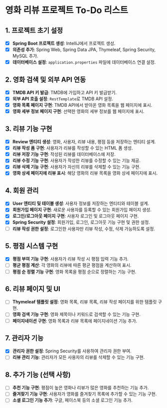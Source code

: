 # 영화 리뷰 프로젝트 To-Do 리스트

## 1. 프로젝트 초기 설정
- [x] **Spring Boot 프로젝트 생성**: IntelliJ에서 프로젝트 생성.
- [x] **의존성 추가**: Spring Web, Spring Data JPA, Thymeleaf, Spring Security, MySQL 추가.
- [x] **데이터베이스 설정**: `application.properties` 파일에 데이터베이스 연결 설정.

## 2. 영화 검색 및 외부 API 연동
- [x] **TMDB API 키 발급**: TMDB에 가입하고 API 키 발급받기.
- [x] **외부 API 호출 설정**: `RestTemplate`로 TMDB API 설정.
- [x] **영화 목록 페이지 구현**: TMDB API에서 받아온 영화 목록을 웹 페이지에 표시.
- [x] **영화 세부 정보 페이지 구현**: 선택한 영화의 세부 정보를 웹 페이지에 표시.

## 3. 리뷰 기능 구현
- [x] **Review 엔티티 생성**: 영화, 사용자, 리뷰 내용, 평점 등을 저장하는 엔티티 설계.
- [x] **리뷰 작성 폼 구현**: 사용자가 리뷰를 작성할 수 있는 HTML 폼 생성.
- [x] **리뷰 저장 기능 구현**: 작성된 리뷰를 데이터베이스에 저장.
- [x] **리뷰 수정 기능 구현**: 사용자가 작성한 리뷰를 수정할 수 있는 기능 제공.
- [x] **리뷰 삭제 기능 구현**: 사용자가 자신의 리뷰를 삭제할 수 있는 기능 구현.
- [x] **영화 상세 페이지에 리뷰 표시**: 해당 영화의 리뷰 목록을 영화 상세 페이지에 표시.

## 4. 회원 관리
- [x] **User 엔티티 및 테이블 생성**: 사용자 정보를 저장하는 엔티티와 테이블 설계.
- [x] **회원가입 페이지 구현**: 새로운 사용자를 등록할 수 있는 회원가입 페이지 생성.
- [x] **로그인/로그아웃 페이지 구현**: 사용자 로그인 및 로그아웃 페이지 구현.
- [x] **Spring Security 설정**: 회원가입, 로그인, 로그아웃 기능 구현 및 권한 설정.
- [ ] **리뷰 작성 권한 설정**: 로그인한 사용자만 리뷰 작성, 수정, 삭제 가능하도록 설정.

## 5. 평점 시스템 구현
- [x] **평점 부여 기능 구현**: 사용자가 리뷰 작성 시 평점 입력 기능 추가.
- [ ] **평균 평점 계산**: 각 영화의 리뷰에 따른 평균 평점을 계산하여 표시.
- [ ] **평점 순 정렬 기능 구현**: 영화 목록을 평점 순으로 정렬하는 기능 구현.

## 6. 리뷰 페이지 및 UI
- [ ] **Thymeleaf 템플릿 설정**: 영화 목록, 리뷰 목록, 리뷰 작성 페이지를 위한 템플릿 구현.
- [ ] **영화 검색 기능 구현**: 영화 제목이나 키워드로 검색할 수 있는 기능 구현.
- [ ] **페이지네이션 구현**: 영화 목록과 리뷰 목록에 페이지네이션 기능 추가.

## 7. 관리자 기능
- [x] **관리자 권한 설정**: Spring Security를 사용하여 관리자 권한 부여.
- [ ] **리뷰 관리 기능**: 관리자가 모든 사용자의 리뷰를 삭제할 수 있는 기능 구현.

## 8. 추가 기능 (선택 사항)
- [ ] **추천 기능 구현**: 평점이 높은 영화나 리뷰가 많은 영화를 추천하는 기능 추가.
- [ ] **즐겨찾기 기능 구현**: 사용자가 영화를 즐겨찾기 목록에 추가할 수 있는 기능 구현.
- [ ] **소셜 로그인 기능 추가**: 구글, 페이스북 등의 소셜 로그인 기능 추가.
